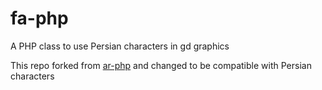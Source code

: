 # fa-php
A PHP class to use Persian characters in gd graphics

This repo forked from [ar-php](https://sourceforge.net/projects/ar-php/) and changed to be compatible with Persian characters
